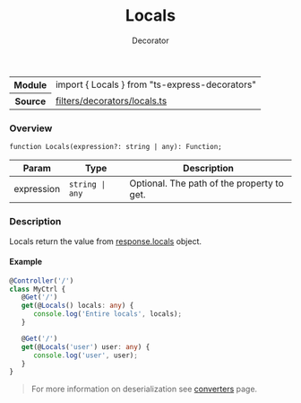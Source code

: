 <header class="symbol-info-header">    <h1 id="locals">Locals</h1>    <label class="symbol-info-type-label decorator">Decorator</label>      </header>
<section class="symbol-info">      <table class="is-full-width">        <tbody>        <tr>          <th>Module</th>          <td>            <div class="lang-typescript">                <span class="token keyword">import</span> { Locals }                 <span class="token keyword">from</span>                 <span class="token string">"ts-express-decorators"</span>                            </div>          </td>        </tr>        <tr>          <th>Source</th>          <td>            <a href="https://romakita.github.io/ts-express-decorators/#//blob/v2.0.14/src/filters/decorators/locals.ts#L0-L0">                filters/decorators/locals.ts            </a>        </td>        </tr>                </tbody>      </table>    </section>

### Overview

<pre><code class="typescript-lang">function <span class="token function">Locals</span><span class="token punctuation">(</span>expression?<span class="token punctuation">:</span> <span class="token keyword">string</span> | <span class="token keyword">any</span><span class="token punctuation">)</span><span class="token punctuation">:</span> Function<span class="token punctuation">;</span></code></pre>

Param | Type | Description
---|---|---
expression| <code>string &#124; any</code> |Optional. The path of the property to get.


### Description

Locals return the value from [response.locals](http://expressjs.com/en/4x/api.html#res.locals) object.

#### Example

```typescript
@Controller('/')
class MyCtrl {
   @Get('/')
   get(@Locals() locals: any) {
      console.log('Entire locals', locals);
   }

   @Get('/')
   get(@Locals('user') user: any) {
      console.log('user', user);
   }
}
```
> For more information on deserialization see [converters](docs/converters.md) page.
